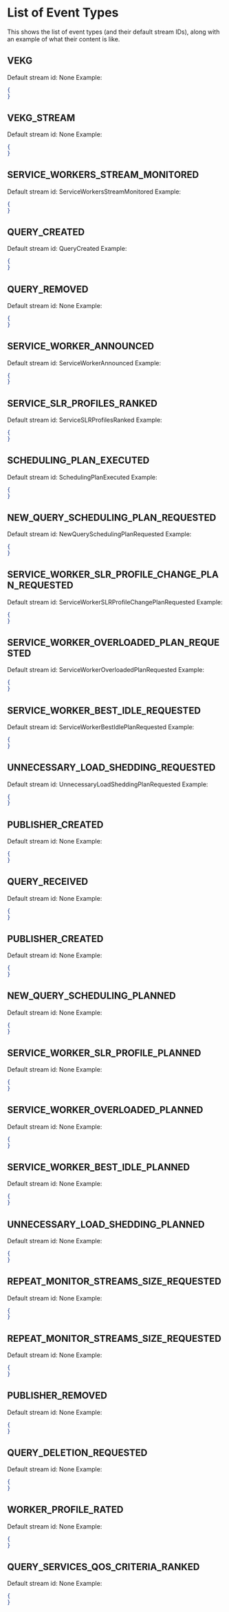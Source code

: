 # List of Event Types
This shows the list of event types (and their default stream IDs), along with an example of what their content is like.

## VEKG
Default stream id: None
Example:
```json
{
}
```
## VEKG_STREAM
Default stream id: None
Example:
```json
{
}
```

## SERVICE_WORKERS_STREAM_MONITORED
Default stream id: ServiceWorkersStreamMonitored
Example:
```json
{
}
```

## QUERY_CREATED
Default stream id: QueryCreated
Example:
```json
{
}
```

## QUERY_REMOVED
Default stream id: None
Example:
```json
{
}
```

## SERVICE_WORKER_ANNOUNCED
Default stream id: ServiceWorkerAnnounced
Example:
```json
{
}
```

## SERVICE_SLR_PROFILES_RANKED
Default stream id: ServiceSLRProfilesRanked
Example:
```json
{
}
```

## SCHEDULING_PLAN_EXECUTED
Default stream id: SchedulingPlanExecuted
Example:
```json
{
}
```

## NEW_QUERY_SCHEDULING_PLAN_REQUESTED
Default stream id: NewQuerySchedulingPlanRequested
Example:
```json
{
}
```

## SERVICE_WORKER_SLR_PROFILE_CHANGE_PLAN_REQUESTED
Default stream id: ServiceWorkerSLRProfileChangePlanRequested
Example:
```json
{
}
```

## SERVICE_WORKER_OVERLOADED_PLAN_REQUESTED
Default stream id: ServiceWorkerOverloadedPlanRequested
Example:
```json
{
}
```

## SERVICE_WORKER_BEST_IDLE_REQUESTED
Default stream id: ServiceWorkerBestIdlePlanRequested
Example:
```json
{
}
```

## UNNECESSARY_LOAD_SHEDDING_REQUESTED
Default stream id: UnnecessaryLoadSheddingPlanRequested
Example:
```json
{
}
```

## PUBLISHER_CREATED
Default stream id: None
Example:
```json
{
}
```

## QUERY_RECEIVED
Default stream id: None
Example:
```json
{
}
```


## PUBLISHER_CREATED
Default stream id: None
Example:
```json
{
}
```

## NEW_QUERY_SCHEDULING_PLANNED
Default stream id: None
Example:
```json
{
}
```


## SERVICE_WORKER_SLR_PROFILE_PLANNED
Default stream id: None
Example:
```json
{
}
```


## SERVICE_WORKER_OVERLOADED_PLANNED
Default stream id: None
Example:
```json
{
}
```


## SERVICE_WORKER_BEST_IDLE_PLANNED
Default stream id: None
Example:
```json
{
}
```


## UNNECESSARY_LOAD_SHEDDING_PLANNED
Default stream id: None
Example:
```json
{
}
```


## REPEAT_MONITOR_STREAMS_SIZE_REQUESTED
Default stream id: None
Example:
```json
{
}
```


## REPEAT_MONITOR_STREAMS_SIZE_REQUESTED
Default stream id: None
Example:
```json
{
}
```


## PUBLISHER_REMOVED
Default stream id: None
Example:
```json
{
}
```


## QUERY_DELETION_REQUESTED
Default stream id: None
Example:
```json
{
}
```


## WORKER_PROFILE_RATED
Default stream id: None
Example:
```json
{
}
```


## QUERY_SERVICES_QOS_CRITERIA_RANKED
Default stream id: None
Example:
```json
{
}
```
